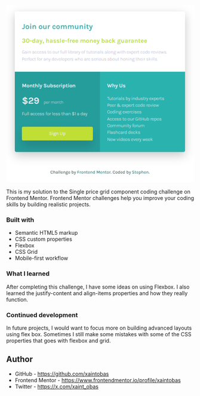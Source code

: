 ![](./screenshot.png)

This is my solution to the Single price grid component coding challenge on Frontend Mentor. Frontend Mentor challenges help you improve your coding skills by building realistic projects.

### Built with

- Semantic HTML5 markup
- CSS custom properties
- Flexbox
- CSS Grid
- Mobile-first workflow

### What I learned

After completing this challenge, I have some ideas on using Flexbox.
I also learned the justify-content and align-items properties and how they really function.

### Continued development

In future projects, I would want to focus more on building advanced layouts using flex box. Sometimes I still make some mistakes with some of the CSS properties that goes with flexbox and grid.

## Author

- GitHub - https://github.com/xaintobas
- Frontend Mentor - https://www.frontendmentor.io/profile/xaintobas
- Twitter - https://x.com/xaint_obas
